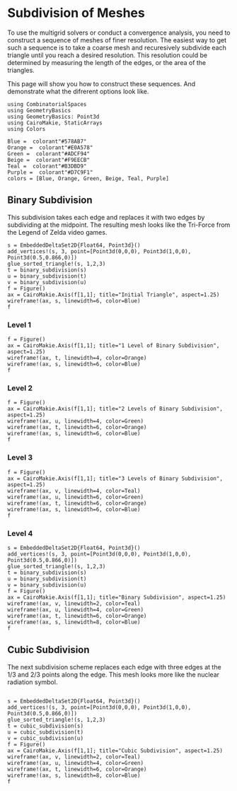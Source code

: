 # Subdivision of Meshes

To use the multigrid solvers or conduct a convergence analysis,
you need to construct a sequence of meshes of finer resolution.
The easiest way to get such a sequence is to take a coarse mesh
and recuresively subdivide each triangle until you reach a desired
resolution. This resolution could be determined by measuring the length
of the edges, or the area of the triangles.

This page will show you how to construct these sequences.
And demonstrate what the difrerent options look like.

```@example subdivision
using CombinatorialSpaces
using GeometryBasics
using GeometryBasics: Point3d
using CairoMakie, StaticArrays
using Colors

Blue =  colorant"#578AB7"
Orange =  colorant"#E0A578"
Green =  colorant"#ADCF94"
Beige =  colorant"#F9EECB"
Teal =  colorant"#B3DBD9"
Purple =  colorant"#D7C9F1"
colors = [Blue, Orange, Green, Beige, Teal, Purple]
```

## Binary Subdivision

This subdivision takes each edge and replaces it with two edges by subdividing at the midpoint.
The resulting mesh looks like the Tri-Force from the Legend of Zelda video games.

```@example subdivision
s = EmbeddedDeltaSet2D{Float64, Point3d}()
add_vertices!(s, 3, point=[Point3d(0,0,0), Point3d(1,0,0), Point3d(0.5,0.866,0)])
glue_sorted_triangle!(s, 1,2,3)
t = binary_subdivision(s)
u = binary_subdivision(t)
v = binary_subdivision(u)
f = Figure()
ax = CairoMakie.Axis(f[1,1]; title="Initial Triangle", aspect=1.25)
wireframe!(ax, s, linewidth=6, color=Blue)
f
```

### Level 1

```@example subdivision
f = Figure()
ax = CairoMakie.Axis(f[1,1]; title="1 Level of Binary Subdivision", aspect=1.25)
wireframe!(ax, t, linewidth=4, color=Orange)
wireframe!(ax, s, linewidth=6, color=Blue)
f
```

### Level 2

```@example subdivision
f = Figure()
ax = CairoMakie.Axis(f[1,1]; title="2 Levels of Binary Subdivision", aspect=1.25)
wireframe!(ax, u, linewidth=4, color=Green)
wireframe!(ax, t, linewidth=6, color=Orange)
wireframe!(ax, s, linewidth=6, color=Blue)
f
```

### Level 3

```@example subdivision
f = Figure()
ax = CairoMakie.Axis(f[1,1]; title="3 Levels of Binary Subdivision", aspect=1.25)
wireframe!(ax, v, linewidth=4, color=Teal)
wireframe!(ax, u, linewidth=6, color=Green)
wireframe!(ax, t, linewidth=6, color=Orange)
wireframe!(ax, s, linewidth=6, color=Blue)
f
```

### Level 4

```@example subdivision
s = EmbeddedDeltaSet2D{Float64, Point3d}()
add_vertices!(s, 3, point=[Point3d(0,0,0), Point3d(1,0,0), Point3d(0.5,0.866,0)])
glue_sorted_triangle!(s, 1,2,3)
t = binary_subdivision(s)
u = binary_subdivision(t)
v = binary_subdivision(u)
f = Figure()
ax = CairoMakie.Axis(f[1,1]; title="Binary Subdivision", aspect=1.25)
wireframe!(ax, v, linewidth=2, color=Teal)
wireframe!(ax, u, linewidth=4, color=Green)
wireframe!(ax, t, linewidth=6, color=Orange)
wireframe!(ax, s, linewidth=8, color=Blue)
f
```

## Cubic Subdivision

The next subdivision scheme replaces each edge with three edges at the 1/3 and 2/3 points along the edge.
This mesh looks more like the nuclear radiation symbol.

```@example subdivision

s = EmbeddedDeltaSet2D{Float64, Point3d}()
add_vertices!(s, 3, point=[Point3d(0,0,0), Point3d(1,0,0), Point3d(0.5,0.866,0)])
glue_sorted_triangle!(s, 1,2,3)
t = cubic_subdivision(s)
u = cubic_subdivision(t)
v = cubic_subdivision(u)
f = Figure()
ax = CairoMakie.Axis(f[1,1]; title="Cubic Subdivision", aspect=1.25)
wireframe!(ax, v, linewidth=2, color=Teal)
wireframe!(ax, u, linewidth=4, color=Green)
wireframe!(ax, t, linewidth=6, color=Orange)
wireframe!(ax, s, linewidth=8, color=Blue)
f
```